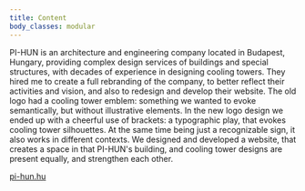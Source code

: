 ```yaml
---
title: Content
body_classes: modular
---
```


PI-HUN is an architecture and engineering company located in Budapest, Hungary, providing complex design services of buildings and special structures, with decades of experience in designing cooling towers. They hired me to create a full rebranding of the company, to better reflect their activities and vision, and also to redesign and develop their website. The old logo had a cooling tower emblem: something we wanted to evoke semantically, but without illustrative elements. In the new logo design we ended up with a cheerful use of brackets: a typographic play, that evokes cooling tower silhouettes. At the same time being just a recognizable sign, it also works in different contexts. We designed and developed a website, that creates a space in that PI-HUN's building, and cooling tower designs are present equally, and strengthen each other.

[pi-hun.hu](https://pi-hun.hu)